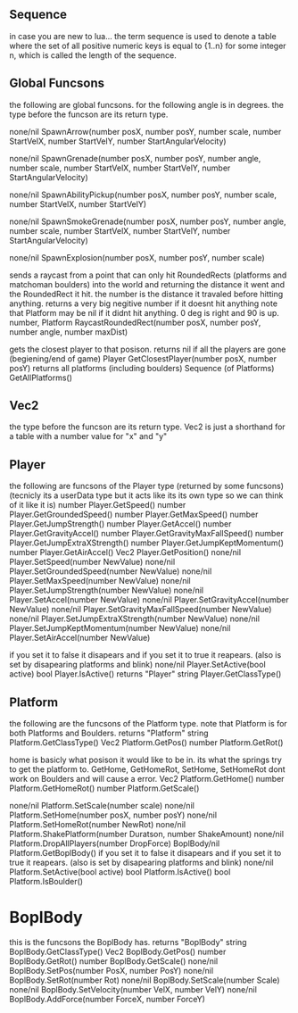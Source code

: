 ## Sequence
in case you are new to lua...
the term sequence is used to denote a table where the set of all positive numeric keys is equal to {1..n} for some integer n, which is called the length of the sequence.


## Global Funcsons
the following are global funcsons.
for the following angle is in degrees.
the type before the funcson are its return type.

none/nil SpawnArrow(number posX, number posY, number scale, number StartVelX, number StartVelY, number StartAngularVelocity)

none/nil SpawnGrenade(number posX, number posY, number angle, number scale, number StartVelX, number StartVelY, number StartAngularVelocity)

none/nil SpawnAbilityPickup(number posX, number posY, number scale, number StartVelX, number StartVelY)

none/nil SpawnSmokeGrenade(number posX, number posY, number angle, number scale, number StartVelX, number StartVelY, number StartAngularVelocity)

none/nil SpawnExplosion(number posX, number posY, number scale)

sends a raycast from a point that can only hit RoundedRects (platforms and matchoman boulders) into the world and returning the distance it went and the RoundedRect it hit.
the number is the distance it travaled before hitting anything. returns a very big negitive number if it doesnt hit anything
note that Platform may be nil if it didnt hit anything.
0 deg is right and 90 is up.
number, Platform RaycastRoundedRect(number posX, number posY, number angle, number maxDist)

gets the closest player to that posison. returns nil if all the players are gone (begiening/end of game)
Player GetClosestPlayer(number posX, number posY)
returns all platforms (including boulders)
Sequence (of Platforms) GetAllPlatforms()


## Vec2
the type before the funcson are its return type. Vec2 is just a shorthand for a table with a number value for "x" and "y"

## Player
the following are funcsons of the Player type (returned by some funcsons) (tecnicly its a userData type but it acts like its its own type so we can think of it like it is)
number Player.GetSpeed()
number Player.GetGroundedSpeed()
number Player.GetMaxSpeed()
number Player.GetJumpStrength()
number Player.GetAccel()
number Player.GetGravityAccel()
number Player.GetGravityMaxFallSpeed()
number Player.GetJumpExtraXStrength()
number Player.GetJumpKeptMomentum()
number Player.GetAirAccel()
Vec2 Player.GetPosition()
none/nil Player.SetSpeed(number NewValue)
none/nil Player.SetGroundedSpeed(number NewValue)
none/nil Player.SetMaxSpeed(number NewValue)
none/nil Player.SetJumpStrength(number NewValue)
none/nil Player.SetAccel(number NewValue)
none/nil Player.SetGravityAccel(number NewValue)
none/nil Player.SetGravityMaxFallSpeed(number NewValue)
none/nil Player.SetJumpExtraXStrength(number NewValue)
none/nil Player.SetJumpKeptMomentum(number NewValue)
none/nil Player.SetAirAccel(number NewValue)

if you set it to false it disapears and if you set it to true it reapears. (also is set by disapearing platforms and blink)
none/nil Player.SetActive(bool active)
bool Player.IsActive()
returns "Player"
string Player.GetClassType()

## Platform
the following are the funcsons of the Platform type.
note that Platform is for both Platforms and Boulders.
returns "Platform"
string Platform.GetClassType()
Vec2 Platform.GetPos()
number Platform.GetRot()

home is basicly what posison it would like to be in. its what the springs try to get the platform to. GetHome, GetHomeRot, SetHome, SetHomeRot dont work on Boulders and will cause a error.
Vec2 Platform.GetHome()
number Platform.GetHomeRot()
number Platform.GetScale()

none/nil Platform.SetScale(number scale)
none/nil Platform.SetHome(number posX, number posY)
none/nil Platform.SetHomeRot(number NewRot)
none/nil Platform.ShakePlatform(number Duratson, number ShakeAmount)
none/nil Platform.DropAllPlayers(number DropForce)
BoplBody/nil Platform.GetBoplBody()
if you set it to false it disapears and if you set it to true it reapears. (also is set by disapearing platforms and blink)
none/nil Platform.SetActive(bool active)
bool Platform.IsActive()
bool Platform.IsBoulder()

# BoplBody
this is the funcsons the BoplBody has.
returns "BoplBody"
string BoplBody.GetClassType()
Vec2 BoplBody.GetPos()
number BoplBody.GetRot()
number BoplBody.GetScale()
none/nil BoplBody.SetPos(number PosX, number PosY)
none/nil BoplBody.SetRot(number Rot)
none/nil BoplBody.SetScale(number Scale)
none/nil BoplBody.SetVelocity(number VelX, number VelY)
none/nil BoplBody.AddForce(number ForceX, number ForceY)